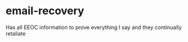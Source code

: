 # email-recovery
Has all EEOC information to prove everything I say and they continually retaliate 
